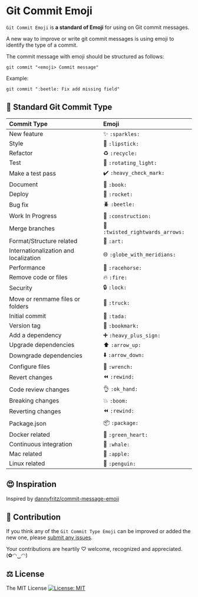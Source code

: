 # Git Commit Emoji

`Git Commit Emoji` is **a standard of Emoji** for using on Git commit messages.

A new way to improve or write git commit messages is using emoji to identify the type of a commit.

The commit message with emoji should be structured as follows:

```
git commit "<emoji> Commit message"
```

Example:

```
git commit ":beetle: Fix add missing field"
```

## 📝 Standard Git Commit Type

|   Commit Type                         | Emoji                                                     |
|:--------------------------------------|:----------------------------------------------------------|
| New feature                           | :sparkles: `:sparkles:`                                   |
| Style                                 | :lipstick: `:lipstick:`                                   |
| Refactor                              | :recycle: `:recycle:`                                     |
| Test                                  | :rotating_light: `:rotating_light:`                       |
| Make a test pass                      | :heavy_check_mark: `:heavy_check_mark:`                   |
| Document                              | :book: `:book:`                                           |
| Deploy                                | :rocket: `:rocket:`                                       |
| Bug fix                               | :beetle: `:beetle:`                                       |
| Work In Progress                      | :construction: `:construction:`                           |
| Merge branches                        | :twisted_rightwards_arrows: `:twisted_rightwards_arrows:` |
| Format/Structure related              | :art: `:art:`                                             |
| Internationalization and localization | :globe_with_meridians: `:globe_with_meridians:`           |
| Performance                           | :racehorse: `:racehorse:`                                 |
| Remove code or files                  | :fire: `:fire:`                                           |
| Security                              | :lock: `:lock:`                                           |
| Move or renmame files or folders      | :truck: `:truck:`                                         |
| Initial commit                        | :tada: `:tada:`                                           |
| Version tag                           | :bookmark: `:bookmark:`                                   |
| Add a dependency                      | :heavy_plus_sign: `:heavy_plus_sign:`                     |
| Upgrade dependencies                  | :arrow_up: `:arrow_up:`                                   |
| Downgrade dependencies                | :arrow_down: `:arrow_down:`                               |
| Configure files                       | :wrench: `:wrench:`                                       |
| Revert changes                        | :rewind: `:rewind:`                                       |
| Code review changes                   | :ok_hand: `:ok_hand:`                                     |
| Breaking changes                      | :boom: `:boom:`                                           |
| Reverting changes                     | :rewind: `:rewind:`                                       |
| Package.json                          | :package: `:package:`                                     |
| Docker related                        | :green_heart: `:green_heart:`                             |
| Continuous integration                | :whale: `:whale:`                                         |
| Mac related                           | :apple: `:apple:`                                         |
| Linux related                         | :penguin: `:penguin:`                                     |

## 😍 Inspiration

Inspired by [dannyfritz/commit-message-emoji](https://github.com/dannyfritz/commit-message-emoji)

## 🌟 Contribution

If you think any of the `Git Commit Type Emoji` can be improved or added the new one, please [submit any issues](https://github.com/Bunlong/git-commit-emoji/issues).

Your contributions are heartily ♡ welcome, recognized and appreciated. (✿◠‿◠)

## ⚖️ License

The MIT License [![License: MIT](https://img.shields.io/badge/License-MIT-yellow.svg)](https://opensource.org/licenses/MIT)
